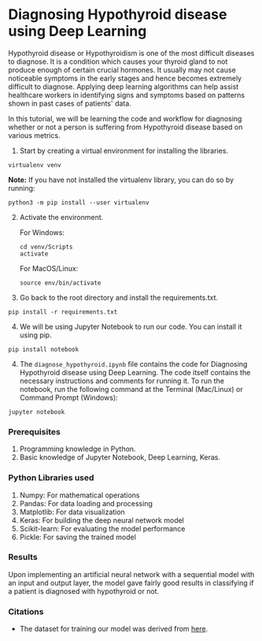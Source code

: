 # Diagnosing Hypothyroid disease using Deep Learning

Hypothyroid disease or Hypothyroidism is one of the most difficult diseases to diagnose. It is a condition which causes your thyroid gland to not produce enough of certain crucial hormones. It usually may not cause noticeable symptoms in the early stages and hence becomes extremely difficult to diagnose. Applying deep learning algorithms can help assist healthcare workers in identifying signs and symptoms based on patterns shown in past cases of patients' data.

In this tutorial, we will be learning the code and workflow for diagnosing whether or not a person is suffering from Hypothyroid disease based on various metrics.

1. Start by creating a virtual environment for installing the libraries.

```virtualenv venv```

**Note:** If you have not installed the virtualenv library, you can do so by running:

```python3 -m pip install --user virtualenv```

2. Activate the environment.

	For Windows:

	```
	cd venv/Scripts
	activate
	```

	For MacOS/Linux:

	```source env/bin/activate```

3. Go back to the root directory and install the requirements.txt.

```pip install -r requirements.txt```

4. We will be using Jupyter Notebook to run our code. You can install it using pip.

```pip install notebook```

4. The `diagnose_hypothyroid.ipynb` file contains the code for Diagnosing Hypothyroid disease using Deep Learning. The code itself contains the necessary instructions and comments for running it. 
To run the notebook, run the following command at the Terminal (Mac/Linux) or Command Prompt (Windows):

```jupyter notebook```

### Prerequisites

1. Programming knowledge in Python.
2. Basic knowledge of Jupyter Notebook, Deep Learning, Keras.

### Python Libraries used

1. Numpy: For mathematical operations
2. Pandas: For data loading and processing 
3. Matplotlib: For data visualization
4. Keras: For building the deep neural network model
5. Scikit-learn: For evaluating the model performance
6. Pickle: For saving the trained model

### Results

Upon implementing an artificial neural network with a sequential model with an input and output layer, the model gave fairly good results in classifying if a patient is diagnosed with hypothyroid or not.

### Citations

- The dataset for training our model was derived from [here](https://www.kaggle.com/nguyenthilua/hypothyroidcsv).